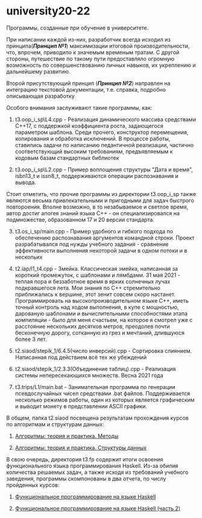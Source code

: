 # university20-22
Программы, созданные при обучение в университете. 

При написании каждой из-них, разработчик всегда исходил из принципа(***Принцип №1***) максимизации итоговой производительности, что, впрочем, приводило к значемым временым тратам. С другой стороны, путешествие по такому пути предоставляло огромную возможность по совершенствованию личных навыков, их укреплению и дальнейшему развитию. 

Второй присутствующий принцип (***Принцип №2***) направлен на интеграцию текстовой документации, т.е. справка, подробно описывающая разработку 

Особого внимания заслуживают такие программы, как:

1. t3.oop_i_sp\L4.cpp - Реализация динамического массива средствами C++17, с поддержкой коэффициента роста, задающегося параметром шаблона. Среди прочего, конструктор перемещения, копирования и обработка исключений. В процессе работы, ставились задачи по написанию педантичной реализации, частично соответствующий высоким требованиям, предъявляемым к кодовым базам стандартных библиотек

2. t3.oop_i_sp\L2.cpp - Пример воплощения структуры "Дата и время", isbn13_t и issn8_t, поддерживаются операции распознавания и вывода.

Стоит отметить, что прочие программы из директории t3.oop_i_sp также являются весьма привлекательными и пригодными для задач быстрого повтороения. Вполне возможно, в то незабываемое и светлое время, автор достиг апогея знаний языка C++ - он специализировался на подмножестве, образованном 17 и 20 версии стандарта.

3. t3.os_i_sp/main.cpp - Пример удобного и гибкого подхода по обеспечению распознавания аргументов командной строки. Проект разрабатывался под нужды учебного задания - сравнение эффективности выполнения некоторой задачи в одном потоки и в нескольих

4. t2.iap/l1_t4.cpp - Змейка. Классическая змейка, написанная за короткий промежуток, с шаблонами и лямбдами. 31 мая 2021 - теплая пора и беззаботное время в ярких солнечных лучах подкравшегося лета. Мои знания по C++ стремительно приближались к вершине, этот зенит совсем скоро настанет. Программировать на высокопроизводительном языке  C++, иметь точный контроль над ходом выполнения, в купе с мощностью, дарованую шаблонами и вычислительными способностями этапа компиляции - было для меня счастьем, на которое я смотрел уже с расстояние нескольких десятков метров, преодолев почти бесконечную дорогу, сотканную из грез и мечтаний, длившуюся более 3 лет.

5. t2.siaod/stepik_1/6.4.5(число инверсий).cpp - Сортировка слиянием. Написанная под действием всё тех же убеждений

6. t2.siaod/stepik_1/2.3.3(Объединение таблиц).cpp - Реализация системы непересекающихся множеств. Весна 2021 года

7. t3.trips/L1/main.bat - Занимательная программа по генерации псевдослучайных чисел средствами .bat файлов. Поддерживается несколько режимов работы, один из которых является графическим и выводит монету в представлении ASCII графики.

В общем, папка t2.siaod посвещена результатам прохождения курсов по алгоритмам и структурам данных:
1. [Алгоритмы: теория и практика. Методы](https://stepik.org/course/217/syllabus)

2. [Алгоритмы: теория и практика. Структуры данных](https://stepik.org/course/1547/syllabus)

В свою очередь, директория t3.fp содержит итоги освоения функционального языка программирования Haskell. Из-за обилия количества решаемых задач, а также исходя из требований учебного заведения, программы скомпонованы в два отчета, по числу пройденных курсов:

1. [Функциональное программирование на языке Haskell](https://stepik.org/course/75/syllabus)

2. [Функциональное программирование на языке Haskell (часть 2)](https://stepik.org/course/693/syllabus)
